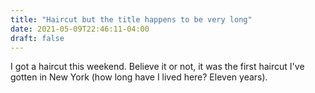 ```yaml
---
title: "Haircut but the title happens to be very long"
date: 2021-05-09T22:46:11-04:00
draft: false
---
```


I got a haircut this weekend. Believe it or not, it was the first haircut I've gotten in New York (how long have I lived here? Eleven years). 